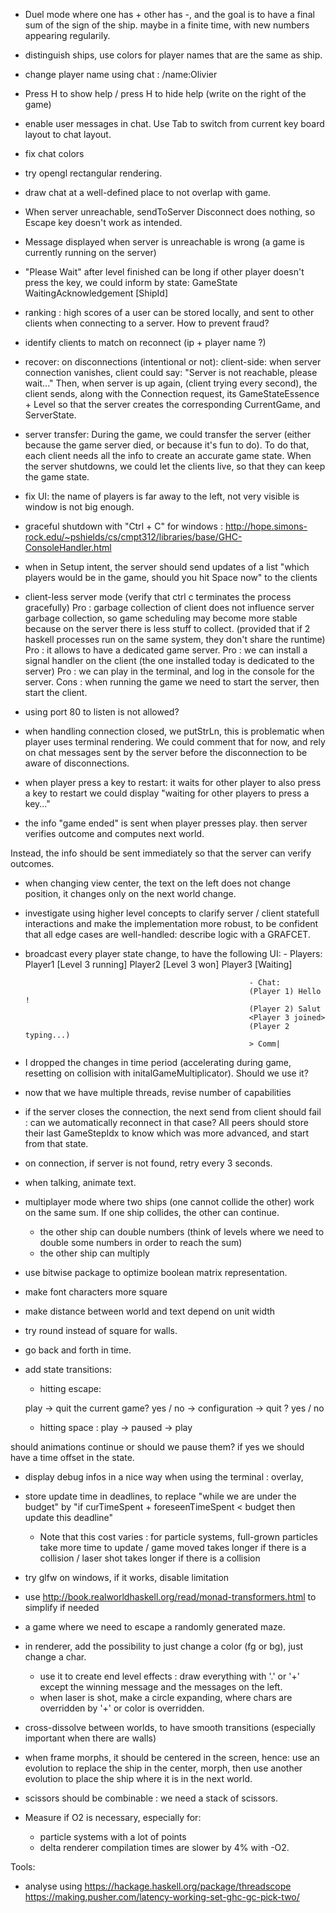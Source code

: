 - Duel mode where one has + other has -, and the goal is to have a final sum of the sign of the ship.
maybe in a finite time, with new numbers appearing regularily.
- distinguish ships, use colors for player names that are the same as ship.
- change player name using chat : /name:Olivier
- Press H to show help / press H to hide help (write on the right of the game)
- enable user messages in chat. Use Tab to switch from current key board layout to chat layout.
- fix chat colors
- try opengl rectangular rendering.
- draw chat at a well-defined place to not overlap with game.

- When server unreachable, sendToServer Disconnect does nothing, so Escape key doesn't work as intended.
- Message displayed when server is unreachable is wrong (a game is currently running on the server)
- "Please Wait" after level finished can be long if other player doesn't press the key,
we could inform by state: GameState WaitingAcknowledgement [ShipId]

- ranking :
high scores of a user can be stored locally, and sent to other clients when connecting to a server.
How to prevent fraud?

- identify clients to match on reconnect (ip + player name ?)

- recover:
    on disconnections (intentional or not):
      client-side:
        when server connection vanishes, client could say:
          "Server is not reachable, please wait..."
        Then, when server is up again, (client trying every second),
        the client sends, along with the Connection request, its GameStateEssence + Level
        so that the server creates the corresponding CurrentGame, and ServerState.

- server transfer:
  During the game, we could transfer the server (either because the game server died,
    or because it's fun to do). To do that, each client needs all the info
    to create an accurate game state.
  When the server shutdowns, we could let the clients live, so that they can keep the game state.

- fix UI: the name of players is far away to the left, not very visible is window is not big enough.

- graceful shutdown with "Ctrl + C" for windows : http://hope.simons-rock.edu/~pshields/cs/cmpt312/libraries/base/GHC-ConsoleHandler.html

- when in Setup intent, the server should send updates of a list "which players would be in the
game, should you hit Space now" to the clients

- client-less server mode
(verify that ctrl c terminates the process gracefully)
Pro : garbage collection of client does not influence server garbage collection, so
game scheduling may become more stable because on the server there is less stuff to collect.
(provided that if 2 haskell processes run on the same system, they don't share the runtime)
Pro : it allows to have a dedicated game server.
Pro : we can install a signal handler on the client (the one installed today is dedicated to the server)
Pro : we can play in the terminal, and log in the console for the server.
Cons : when running the game we need to start the server, then start the client.

- using port 80 to listen is not allowed?

- when handling connection closed, we putStrLn, this is problematic when player uses terminal rendering.
We could comment that for now, and rely on chat messages sent by the server before the disconnection
to be aware of disconnections.

- when player press a key to restart: it waits for other player to also press a key to restart
we could display "waiting for other players to press a key..."

- the info "game ended" is sent when player presses play.
then server verifies outcome and computes next world.

Instead, the info should be sent immediately so that the server can verify
outcomes.

- when changing view center, the text on the left does not change position, it
changes only on the next world change.

- investigate using higher level concepts to clarify server / client statefull interactions
and make the implementation more robust, to be confident that all edge cases are well-handled:
describe logic with a GRAFCET.

- broadcast every player state change, to have the following UI:
                                                        - Players:
                                                            Player1 [Level 3 running]
                                                            Player2 [Level 3 won]
                                                            Player3 [Waiting]

                                                        - Chat:
                                                        (Player 1) Hello !
                                                        (Player 2) Salut
                                                        <Player 3 joined>
                                                        (Player 2 typing...)
                                                        > Comm|

- I dropped the changes in time period (accelerating during game, resetting on collision
  with initalGameMultiplicator). Should we use it?

- now that we have multiple threads, revise number of capabilities

- if the server closes the connection, the next send from client should fail :
can we automatically reconnect in that case? All peers should store their last GameStepIdx
to know which was more advanced, and start from that state.
- on connection, if server is not found, retry every 3 seconds.

- when talking, animate text.

- multiplayer mode where two ships (one cannot collide the other) work on the same sum.
If one ship collides, the other can continue.
  - the other ship can double numbers (think of levels where we need to double
    some numbers in order to reach the sum)
  - the other ship can multiply

- use bitwise package to optimize boolean matrix representation.

- make font characters more square

- make distance between world and text depend on unit width

- try round instead of square for walls.

- go back and forth in time.

- add state transitions:

  - hitting escape:

  play -> quit the current game? yes / no -> configuration -> quit ? yes / no

  - hitting space : play -> paused -> play

should animations continue or should we pause them?
if yes we should have a time offset in the state.

- display debug infos in a nice way when using the terminal :
overlay,

- store update time in deadlines, to replace "while we are under the budget"
  by "if curTimeSpent + foreseenTimeSpent < budget then update this deadline"
  - Note that this cost varies : for particle systems, full-grown particles take
  more time to update / game moved takes longer if there is a collision / laser shot
  takes longer if there is a collision

- try glfw on windows, if it works, disable limitation

- use http://book.realworldhaskell.org/read/monad-transformers.html
to simplify if needed

- a game where we need to escape a randomly generated maze.

- in renderer, add the possibility to just change a color (fg or bg), just change a char.
  - use it to create end level effects : draw everything with '.' or '+' except the winning message
  and the messages on the left.
  - when laser is shot, make a circle expanding, where chars are overridden by '+' or
  color is overridden.
- cross-dissolve between worlds, to have smooth transitions (especially important
  when there are walls)

- when frame morphs, it should be centered in the screen, hence:
use an evolution to replace the ship in the center, morph, then use another
evolution to place the ship where it is in the next world.

- scissors should be combinable : we need a stack of scissors.

- Measure if O2 is necessary, especially for:
  - particle systems with a lot of points
  - delta renderer
compilation times are slower by 4% with -O2.

Tools:
- analyse using https://hackage.haskell.org/package/threadscope
https://making.pusher.com/latency-working-set-ghc-gc-pick-two/
